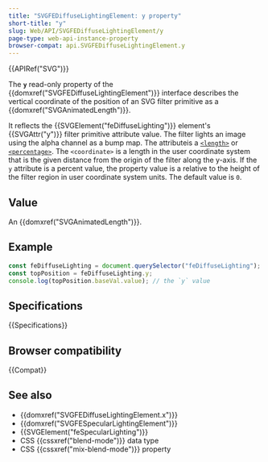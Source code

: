 ```yaml
---
title: "SVGFEDiffuseLightingElement: y property"
short-title: "y"
slug: Web/API/SVGFEDiffuseLightingElement/y
page-type: web-api-instance-property
browser-compat: api.SVGFEDiffuseLightingElement.y
---
```


{{APIRef("SVG")}}

The **`y`** read-only property of the {{domxref("SVGFEDiffuseLightingElement")}} interface describes the vertical coordinate of the position of an SVG filter primitive as a {{domxref("SVGAnimatedLength")}}.

It reflects the {{SVGElement("feDiffuseLighting")}} element's {{SVGAttr("y")}} filter primitive attribute value. The filter lights an image using the alpha channel as a bump map. The attributeis a [`<length>`](/en-US/docs/Web/SVG/Content_type#length) or [`<percentage>`](/en-US/docs/Web/SVG/Content_type#percentage). The `<coordinate>` is a length in the user coordinate system that is the given distance from the origin of the filter along the y-axis. If the `y` attribute is a percent value, the property value is a relative to the height of the filter region in user coordinate system units. The default value is `0`.

## Value

An {{domxref("SVGAnimatedLength")}}.

## Example

```js
const feDiffuseLighting = document.querySelector("feDiffuseLighting");
const topPosition = feDiffuseLighting.y;
console.log(topPosition.baseVal.value); // the `y` value
```

## Specifications

{{Specifications}}

## Browser compatibility

{{Compat}}

## See also

- {{domxref("SVGFEDiffuseLightingElement.x")}}
- {{domxref("SVGFESpecularLightingElement")}}
- {{SVGElement("feSpecularLighting")}}
- CSS {{cssxref("blend-mode")}} data type
- CSS {{cssxref("mix-blend-mode")}} property
